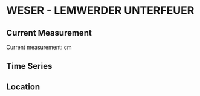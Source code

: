 # WESER - LEMWERDER UNTERFEUER

## Current Measurement

Current measurement: <Value topic="rivers/pegel-online/WESER/LEMWERDER_UNTERFEUER/measurementValue"/> cm

## Time Series

<TimeSeries topic="rivers/pegel-online/WESER/LEMWERDER_UNTERFEUER/measurementValue" period="week" />

## Location

<WorldMap>
  <Marker lat="None" lon="None" labelTopic="rivers/pegel-online/WESER/LEMWERDER_UNTERFEUER" />
</WorldMap>
